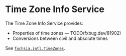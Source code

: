 # Time Zone Info Service

The Time Zone Info Service provides:

* Properties of time zones — TODO(fxbug.dev/81902)
* Conversions between civil and absolute times

See
[`fuchsia.intl.TimeZones`](https://fuchsia.dev/reference/fidl/fuchsia.intl#TimeZones).
